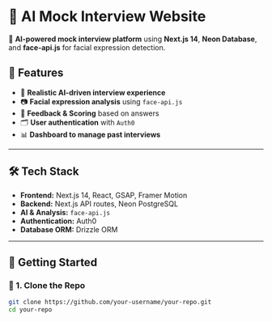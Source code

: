 # 🧠 AI Mock Interview Website

🚀 **AI-powered mock interview platform** using **Next.js 14**, **Neon Database**, and **face-api.js** for facial expression detection.  

## 📌 Features
- 🎤 **Realistic AI-driven interview experience**
- 📷 **Facial expression analysis** using `face-api.js`
- 📝 **Feedback & Scoring** based on answers
- 🗂 **User authentication** with `Auth0`
- 📊 **Dashboard to manage past interviews**

---

## 🛠️ Tech Stack
- **Frontend:** Next.js 14, React, GSAP, Framer Motion  
- **Backend:** Next.js API routes, Neon PostgreSQL  
- **AI & Analysis:** `face-api.js`  
- **Authentication:** Auth0  
- **Database ORM:** Drizzle ORM  

---

## 🚀 Getting Started  

### 🔹 1. Clone the Repo  
```bash
git clone https://github.com/your-username/your-repo.git
cd your-repo

